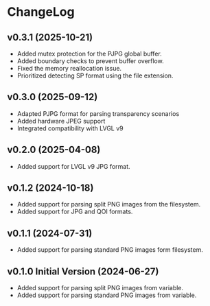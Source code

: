 # ChangeLog

## v0.3.1 (2025-10-21)

* Added mutex protection for the PJPG global buffer.
* Added boundary checks to prevent buffer overflow.
* Fixed the memory reallocation issue.
* Prioritized detecting SP format using the file extension.

## v0.3.0 (2025-09-12)

* Adapted PJPG format for parsing transparency scenarios
* Added hardware JPEG support
* Integrated compatibility with LVGL v9

## v0.2.0 (2025-04-08)

* Added support for LVGL v9 JPG format.

## v0.1.2 (2024-10-18)

* Added support for parsing split PNG images from the filesystem.
* Added support for JPG and QOI formats.

## v0.1.1 (2024-07-31)

* Added support for parsing standard PNG images form filesystem.

## v0.1.0 Initial Version (2024-06-27)

* Added support for parsing split PNG images from variable.
* Added support for parsing standard PNG images from variable.

